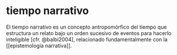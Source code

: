 # tiempo narrativo
El tiempo narrativo es un concepto antropomórfico del tiempo que estructura un relato bajo un orden sucesivo de eventos para hacerlo inteligible [cfr. @balbi2004], relacionado fundamentalmente con la [[epistemología narrativa]].